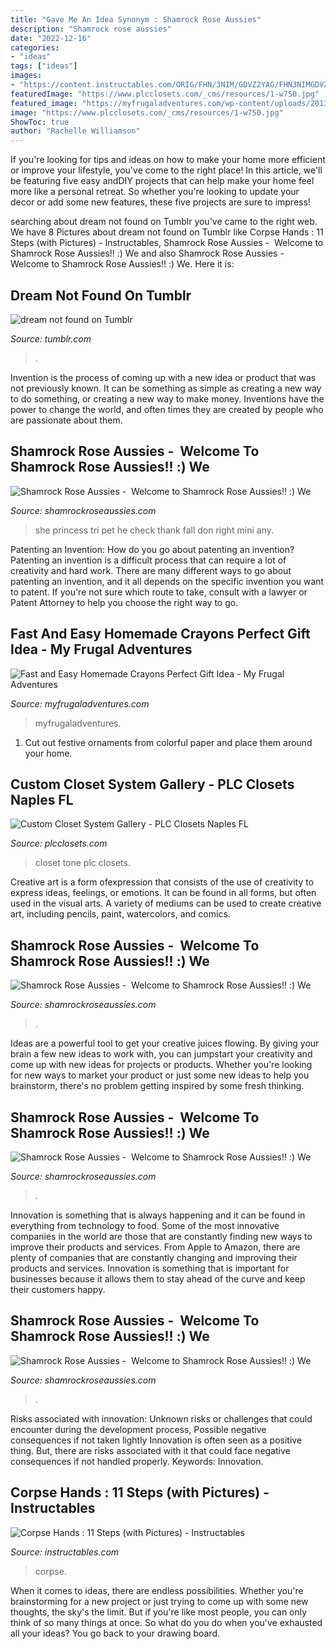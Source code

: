 ```yaml
---
title: "Gave Me An Idea Synonym : Shamrock Rose Aussies"
description: "Shamrock rose aussies"
date: "2022-12-16"
categories:
- "ideas"
tags: ["ideas"]
images:
- "https://content.instructables.com/ORIG/FHN/3NIM/GDVZ2YAG/FHN3NIMGDVZ2YAG.jpg?frame=1&amp;width=2100"
featuredImage: "https://www.plcclosets.com/_cms/resources/1-w750.jpg"
featured_image: "https://myfrugaladventures.com/wp-content/uploads/2013/12/Easy-Homemade-Crayons-your-children-will-love-this-and-you-wont-believe-how-easy-these-are-to-make..jpg"
image: "https://www.plcclosets.com/_cms/resources/1-w750.jpg"
ShowToc: true
author: "Rachelle Williamson"
---
```



If you're looking for tips and ideas on how to make your home more efficient or improve your lifestyle, you've come to the right place! In this article, we'll be featuring five easy andDIY projects that can help make your home feel more like a personal retreat. So whether you're looking to update your decor or add some new features, these five projects are sure to impress!

	

		
searching about dream not found on Tumblr you've came to the right web. We have 8 Pictures about dream not found on Tumblr like Corpse Hands : 11 Steps (with Pictures) - Instructables, Shamrock Rose Aussies - ﻿﻿﻿ Welcome to Shamrock Rose Aussies!! :) We and also Shamrock Rose Aussies - ﻿﻿﻿ Welcome to Shamrock Rose Aussies!! :) We. Here it is:
		
    
## Dream Not Found On Tumblr

<img loading=lazy src="https://64.media.tumblr.com/08ca97769635c713753a8459fcb75938/740a2be2d7b583fd-b0/s640x960/8f1cc113de0cdbfe4bdf9b2a3e6de61a3972f379.jpg" onerror="this.onerror=null;this.src='https://tse1.mm.bing.net/th?id=OIP.8E-Uj9k6e86QVR7Fj8sXDAHaN9&amp;pid=15.1';" alt="dream not found on Tumblr">

_Source: tumblr.com_

>. 

	

Invention is the process of coming up with a new idea or product that was not previously known. It can be something as simple as creating a new way to do something, or creating a new way to make money. Inventions have the power to change the world, and often times they are created by people who are passionate about them.

    
## Shamrock Rose Aussies - ﻿﻿﻿ Welcome To Shamrock Rose Aussies!! :) We

<img loading=lazy src="http://shamrockroseaussies.com/yahoo_site_admin/assets/images/20170825_150204.238202419_std.jpg" onerror="this.onerror=null;this.src='https://tse3.mm.bing.net/th?id=OIP._qPoQQs03kjtAvcHBbCJfgHaFj&amp;pid=15.1';" alt="Shamrock Rose Aussies - ﻿﻿﻿ Welcome to Shamrock Rose Aussies!! :) We">

_Source: shamrockroseaussies.com_

>she princess tri pet he check thank fall don right mini any. 

	

Patenting an Invention: How do you go about patenting an invention?
Patenting an invention is a difficult process that can require a lot of creativity and hard work. There are many different ways to go about patenting an invention, and it all depends on the specific invention you want to patent. If you're not sure which route to take, consult with a lawyer or Patent Attorney to help you choose the right way to go.

    
## Fast And Easy Homemade Crayons Perfect Gift Idea - My Frugal Adventures

<img loading=lazy src="https://myfrugaladventures.com/wp-content/uploads/2013/12/Easy-Homemade-Crayons-your-children-will-love-this-and-you-wont-believe-how-easy-these-are-to-make..jpg" onerror="this.onerror=null;this.src='https://tse3.mm.bing.net/th?id=OIP.PpivpX3AOxegthmNdsTIewHaKj&amp;pid=15.1';" alt="Fast and Easy Homemade Crayons Perfect Gift Idea - My Frugal Adventures">

_Source: myfrugaladventures.com_

>myfrugaladventures. 

	

1. Cut out festive ornaments from colorful paper and place them around your home.

    
## Custom Closet System Gallery - PLC Closets Naples FL

<img loading=lazy src="https://www.plcclosets.com/_cms/resources/1-w750.jpg" onerror="this.onerror=null;this.src='https://tse3.mm.bing.net/th?id=OIP.W7gAEUjpF1h9_mncBAmEOwDYEg&amp;pid=15.1';" alt="Custom Closet System Gallery - PLC Closets Naples FL">

_Source: plcclosets.com_

>closet tone plc closets. 

	

Creative art is a form ofexpression that consists of the use of creativity to express ideas, feelings, or emotions. It can be found in all forms, but often used in the visual arts. A variety of mediums can be used to create creative art, including pencils, paint, watercolors, and comics.

    
## Shamrock Rose Aussies - ﻿﻿﻿ Welcome To Shamrock Rose Aussies!! :) We

<img loading=lazy src="http://shamrockroseaussies.com/yahoo_site_admin/assets/images/DSC_0716.10500500_std.jpg" onerror="this.onerror=null;this.src='https://tse2.mm.bing.net/th?id=OIP.ywHyXSOmdryMRxNFAASMnwHaE-&amp;pid=15.1';" alt="Shamrock Rose Aussies - ﻿﻿﻿ Welcome to Shamrock Rose Aussies!! :) We">

_Source: shamrockroseaussies.com_

>. 

	

Ideas are a powerful tool to get your creative juices flowing. By giving your brain a few new ideas to work with, you can jumpstart your creativity and come up with new ideas for projects or products. Whether you're looking for new ways to market your product or just some new ideas to help you brainstorm, there's no problem getting inspired by some fresh thinking.

    
## Shamrock Rose Aussies - ﻿﻿﻿ Welcome To Shamrock Rose Aussies!! :) We

<img loading=lazy src="http://shamrockroseaussies.com/yahoo_site_admin/assets/images/DSC_0212.176181402_std.JPG" onerror="this.onerror=null;this.src='https://tse3.mm.bing.net/th?id=OIP.XhlscC2gYBbfFccpWS6viQHaGP&amp;pid=15.1';" alt="Shamrock Rose Aussies - ﻿﻿﻿ Welcome to Shamrock Rose Aussies!! :) We">

_Source: shamrockroseaussies.com_

>. 

	

Innovation is something that is always happening and it can be found in everything from technology to food. Some of the most innovative companies in the world are those that are constantly finding new ways to improve their products and services. From Apple to Amazon, there are plenty of companies that are constantly changing and improving their products and services. Innovation is something that is important for businesses because it allows them to stay ahead of the curve and keep their customers happy.

    
## Shamrock Rose Aussies - ﻿﻿﻿ Welcome To Shamrock Rose Aussies!! :) We

<img loading=lazy src="http://shamrockroseaussies.com/yahoo_site_admin/assets/images/20150531_153856.150212428_std.jpg" onerror="this.onerror=null;this.src='https://tse3.mm.bing.net/th?id=OIP.uCWrIh62Eftr9AhZA4PBzAAAAA&amp;pid=15.1';" alt="Shamrock Rose Aussies - ﻿﻿﻿ Welcome to Shamrock Rose Aussies!! :) We">

_Source: shamrockroseaussies.com_

>. 

	

Risks associated with innovation: Unknown risks or challenges that could encounter during the development process, Possible negative consequences if not taken lightly
Innovation is often seen as a positive thing. But, there are risks associated with it that could face negative consequences if not handled properly. Keywords: Innovation.

    
## Corpse Hands : 11 Steps (with Pictures) - Instructables

<img loading=lazy src="https://content.instructables.com/ORIG/FHN/3NIM/GDVZ2YAG/FHN3NIMGDVZ2YAG.jpg?frame=1&amp;width=2100" onerror="this.onerror=null;this.src='https://tse1.mm.bing.net/th?id=OIP.3CHoMExWXjwCAjKCSWj1LQHaGC&amp;pid=15.1';" alt="Corpse Hands : 11 Steps (with Pictures) - Instructables">

_Source: instructables.com_

>corpse. 

	

When it comes to ideas, there are endless possibilities. Whether you're brainstorming for a new project or just trying to come up with some new thoughts, the sky's the limit. But if you're like most people, you can only think of so many things at once. So what do you do when you've exhausted all your ideas? You go back to your drawing board.

